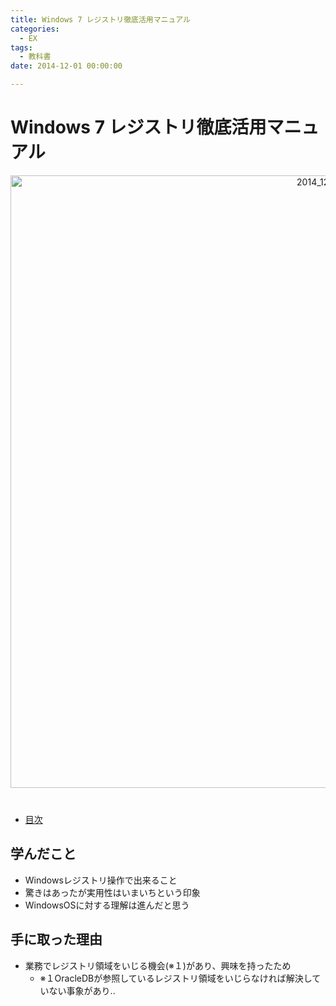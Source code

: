 ```yaml
---
title: Windows 7 レジストリ徹底活用マニュアル
categories:
  - EX
tags: 
  - 教科書
date: 2014-12-01 00:00:00

---
```


# Windows 7 レジストリ徹底活用マニュアル

<div style="text-align:center; margin-bottom: 40px">
<img src="/img/cover/2014_12_reg.jpg" alt="2014_12_reg" title="2014_12_reg" style="width:980px">
</div>

- [目次](http://gihyo.jp/book/2010/978-4-7741-4402-3#toc)

## 学んだこと

- Windowsレジストリ操作で出来ること
- 驚きはあったが実用性はいまいちという印象
- WindowsOSに対する理解は進んだと思う

## 手に取った理由

- 業務でレジストリ領域をいじる機会(※１)があり、興味を持ったため
  - ※１OracleDBが参照しているレジストリ領域をいじらなければ解決していない事象があり..
